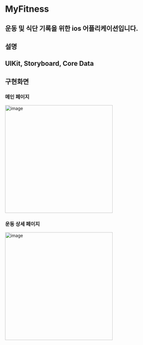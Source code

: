 # MyFitness
운동 및 식단 기록을 위한 ios 어플리케이션입니다.
---
## 설명
UIKit, Storyboard, Core Data 
---
## 구현화면
### 메인 페이지
<img width="351" alt="image" src="https://user-images.githubusercontent.com/28583563/162225583-e904e7e6-80a3-44ef-8d11-9d8fc404b0d1.png">

### 운동 상세 페이지
<img width="351" alt="image" src="https://user-images.githubusercontent.com/28583563/162225583-e904e7e6-80a3-44ef-8d11-9d8fc404b0d1.png">
